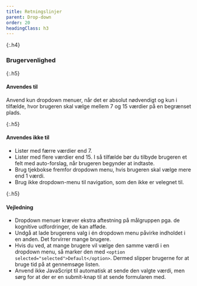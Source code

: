 ```yaml
---
title: Retningslinjer
parent: Drop-down
order: 20
headingClass: h3
---
```


{:.h4}
### Brugervenlighed

{:.h5}
#### Anvendes til

Anvend kun dropdown menuer, når det er absolut nødvendigt og kun i tilfælde, hvor brugeren skal vælge mellem 7 og 15 værdier på en begrænset plads.

{:.h5}
#### Anvendes ikke til

- Lister med færre værdier end 7.
- Lister med flere værdier end 15. I så tilfælde bør du tilbyde brugeren et felt med auto-forslag, når brugeren begynder at indtaste.
- Brug tjekbokse fremfor dropdown menu, hvis brugeren skal vælge mere end 1 værdi.
- Brug ikke dropdown-menu til navigation, som den ikke er velegnet til.

{:.h5}
#### Vejledning

- Dropdown menuer kræver ekstra aftestning på målgruppen pga. de kognitive udfordringer, de kan afføde.
- Undgå at lade brugerens valg i én dropdown menu påvirke indholdet i en anden. Det forvirrer mange brugere.
- Hvis du ved, at mange brugere vil vælge den samme værdi i en dropdown menu, så marker den med `<option selected="selected">Default</option>`. Dermed slipper brugerne for at bruge tid på at gennemsøge listen.
- Anvend ikke JavaScript til automatisk at sende den valgte værdi, men sørg for at der er en submit-knap til at sende formularen med.
